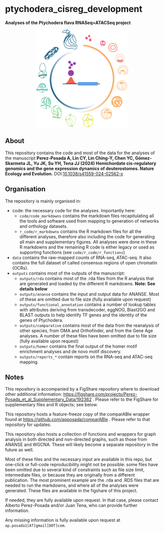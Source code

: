 # ptychodera_cisreg_development
**Analyses of the Ptychodera flava RNASeq+ATACSeq project**

<p align="center">
<img src="./graphics/pfla.png?raw=true" width="300" class="center" />
</p>

## About

This repository contains the code and most of the data for the analyses of the manuscript **Perez-Posada A, Lin CY, Lin Ching-Y, Chen YC, Gómez-Skarmeta JL, Yu JK, Su YH, Tena JJ (2024)
Hemichordate cis-regulatory genomics and the gene expression dynamics of deuterostomes. Nature Ecology and Evolution.** DOI:[10.1038/s41559-024-02562-x](https://www.nature.com/articles/s41559-024-02562-x)


## Organisation

The repository is mainly organised in:
 - code: the necessary code for the analyses. Importantly here:
	- `code/code_markdowns` contains the markdown files recapitulating all the tools and software used from mapping to generation of networks and orthology datasets.
	- `r_code/r_markdowns` contains the R markdown files for all the different analyses, therefore also including the code for generating all main and supplementary figures. All analyses were done in these R markdowns and the remaining R code is either legacy or used as supporting functions (see `code/r_code/r_functions`)
 - `data` contains the raw-mapped counts of RNA-seq, ATAC-seq. It also contains the full dataset of called consensus regions of open chromatin (OCRs).
 - `outputs` contains most of the outputs of the manuscript:
	- `outputs/rda` contains most of the .rda files from the R analysis that are generated and loaded by the different R markdowns. **Note: See details below**
	- `outputs/ananse` contains the input and output data for ANANSE. Most of these are omitted due to file size (fully available upon request)
	- `outputs/functional_annotation` contains a number of lookup tables with attributes deriving from transdecoder, eggNOG, Blast2GO and BLAST outputs to help identify TF genes and the identity of the genes of Ptychodera.
	- `outputs/comparative` contains most of the data from the reanalysis of other species, from OMA and Orthofinder, and from the Gene Age analyses. A number of these files have been omitted due to file size (fully available upon request)
	- `outputs/homer` contains the final output of the homer motif enrichment analyses and de novo motif discovery.
	- `outputs/reports_*` contain reports on the RNA-seq and ATAC-seq mapping.

## Notes

This repository is accompanied by a FigShare repository where to download other additional information: https://figshare.com/projects/Perez-Posada_et_al_Supplementary_Data/192362 . Please refer to the FigShare for supplementary files and R objects; see below.

This repository hosts a feature-freeze copy of the comparABle wrapper found at https://github.com/apposada/comparABle . Please refer to that repository for updates.

This repository also hosts a collection of functions and wrappers for graph analysis in both directed and non-directed graphs, such as those from ANANSE and WGCNA. These will likely become a separate repository in the future as well.

Most of these files and the necessary input are available in this repo, but one-click or full-code reproducibility might not be possible: some files have been omitted due to several kind of constraints such as file size limit, intermediate files, or because they are originally from a different publication. The most prominent example are the .rda and .RDS files that are needed to run the markdowns, and where all of the analyses were generated. These files are available in the figshare of this project.

If needed, they are fully available upon request. In that case, please contact Alberto Perez-Posada and/or Juan Tena, who can provide further information.

Any missing information is fully available upon request at `ap.posada1[AT]gmail[DOT]com`.
